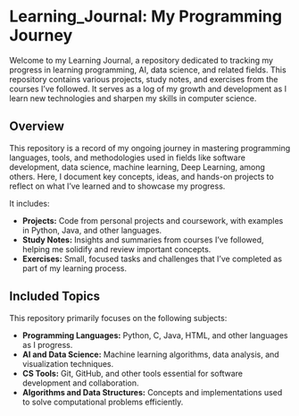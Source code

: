 # Learning_Journal: My Programming Journey
Welcome to my Learning Journal, a repository dedicated to tracking my progress in learning programming, AI, data science, and related fields. This repository contains various projects, study notes, and exercises from the courses I’ve followed. It serves as a log of my growth and development as I learn new technologies and sharpen my skills in computer science.

## Overview
This repository is a record of my ongoing journey in mastering programming languages, tools, and methodologies used in fields like software development, data science, machine learning, Deep Learning, among others. Here, I document key concepts, ideas, and hands-on projects to reflect on what I’ve learned and to showcase my progress.

It includes:

- **Projects:** Code from personal projects and coursework, with examples in Python, Java, and other languages.
- **Study Notes:** Insights and summaries from courses I’ve followed, helping me solidify and review important concepts.
- **Exercises:** Small, focused tasks and challenges that I’ve completed as part of my learning process.

## Included Topics

This repository primarily focuses on the following subjects:

- **Programming Languages:** Python, C, Java, HTML, and other languages as I progress.
- **AI and Data Science:** Machine learning algorithms, data analysis, and visualization techniques.
- **CS Tools:** Git, GitHub, and other tools essential for software development and collaboration.
- **Algorithms and Data Structures:** Concepts and implementations used to solve computational problems efficiently.

